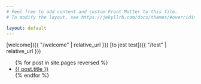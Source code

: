 ```yaml
---
# Feel free to add content and custom Front Matter to this file.
# To modify the layout, see https://jekyllrb.com/docs/themes/#overriding-theme-defaults

layout: default
---
```

[welcome]({{ "/welcome" | relative_url }})
[to jest test]({{ "/test" | relative_url }})

<ul>
  {% for post in site.pages reversed %}
    <li>
      <a href="{{ post.url | relative_url }}">{{ post.title }}</a>
    </li>
  {% endfor %}
</ul>

